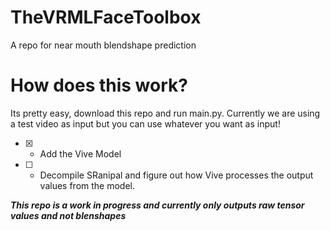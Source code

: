 # TheVRMLFaceToolbox
A repo for near mouth blendshape prediction

# How does this work?
Its pretty easy, download this repo and run main.py. Currently we are using a test video as input but you can use whatever you want as input!

- [x] - Add the Vive Model

- [ ] - Decompile SRanipal and figure out how Vive processes the output values from the model.

***This repo is a work in progress and currently only outputs raw tensor values and not blenshapes***
